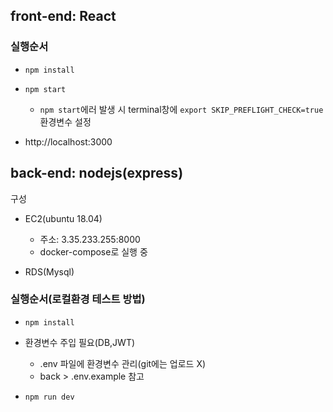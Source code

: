 ## front-end: React

### 실행순서
- ```npm install```
  

- ```npm start```
    - ```npm start```에러 발생 시 terminal창에 ```export SKIP_PREFLIGHT_CHECK=true ```환경변수 설정


- http://localhost:3000

## back-end: nodejs(express)

구성
- EC2(ubuntu 18.04)
  - 주소: 3.35.233.255:8000
  - docker-compose로 실행 중  


- RDS(Mysql)

### 실행순서(로컬환경 테스트 방법)
- ```npm install```


- 환경변수 주입 필요(DB,JWT)
  - .env 파일에 환경변수 관리(git에는 업로드 X)
  - back > .env.example 참고


- ```npm run dev```

